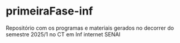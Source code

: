 # primeiraFase-inf
Repositório com os programas e materiais gerados no decorrer do semestre 2025/1 no CT em Inf internet SENAI
